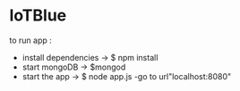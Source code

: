 # IoTBlue
to run app : 

- install dependencies ->       $ npm install
- start mongoDB ->        $mongod
- start the app ->        $ node app.js
-go to url"localhost:8080"
